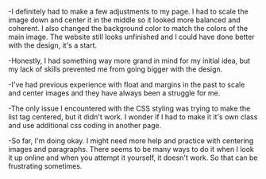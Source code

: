 -I definitely had to make a few adjustments to my page. I had to scale the image down and center it in the middle so it looked more balanced and coherent. I also changed the background color to match the colors of the main image. The website still looks unfinished and I could have done better with the design, it's a start.

-Honestly, I had something way more grand in mind for my initial idea, but my lack of skills prevented me from going bigger with the design.

-I've had previous experience with float and margins in the past to scale and center images and they have always been a struggle for me.

-The only issue I encountered with the CSS styling was trying to make the list tag centered, but it didn't work. I wonder if I had to make it it's own class and use additional css coding in another page.

-So far, I'm doing okay. I might need more help and practice with centering images and paragraphs. There seems to be many ways to do it when I look it up online and when you attempt it yourself, it doesn't work. So that can be frustrating sometimes. 
